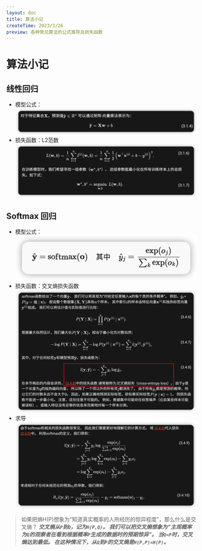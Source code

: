 ```yaml
---
layout: doc
title: 算法小记
createTime: 2023/3/26
preview: 各种常见算法的公式推导及损失函数
---
```


# 算法小记

## 线性回归

- 模型公式：
  ![image-20230324145628037](https://raw.githubusercontent.com/Mistsink/image-host/main/img/image-20230324145628037.png)
- 损失函数：L2范数
  ![image-20230324150109654](https://raw.githubusercontent.com/Mistsink/image-host/main/img/image-20230324150109654.png)



## Softmax 回归

- 模型公式：
  ![image-20230325235946262](https://raw.githubusercontent.com/Mistsink/image-host/main/img/image-20230325235946262.png)
- 损失函数：交叉熵损失函数
  ![image-20230326001543382](https://raw.githubusercontent.com/Mistsink/image-host/main/img/image-20230326001543382.png)
- 求导
  ![image-20230326002527550](https://raw.githubusercontent.com/Mistsink/image-host/main/img/image-20230326002527550.png)

> 如果把熵H(P)想象为“知道真实概率的人所经历的惊异程度”，那么什么是交叉熵？ ***交叉熵从`P`到`Q`，记为`H(P,Q)`。 我们可以把交叉熵想象为“主观概率为`Q`的观察者在看到根据概率`P`生成的数据时的预期惊异”。 当`Q=P`时，交叉熵达到最低。 在这种情况下，从`Q`到`P`的交叉熵是`H(P,P)=H(P)`。***